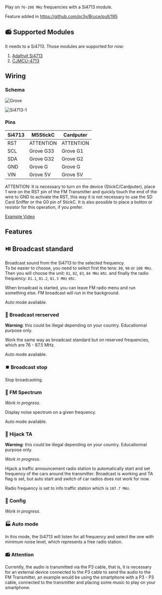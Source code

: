 Play on `76-108 MHz` frequencies with a Si4713 module.

Feature added in https://github.com/pr3y/Bruce/pull/195

## :radio: Supported Modules
It needs to a Si4713. Those modules are supported for now:

1. [Adafruit Si4713](https://www.adafruit.com/product/1958)
2. [CJMCU-4713](https://s.click.aliexpress.com/e/_DCKYlfz)

## Wiring

### Schema

![Grove](https://github.com/user-attachments/assets/93bd2591-13c5-4351-bbb3-8ddd94334875)  

![Si4713-1](https://github.com/user-attachments/assets/c4e92864-3c84-4bcc-a73f-a126feeb1cdb)

### Pins

| Si4713    | M5StickC    | Cardputer          |
| --------- | ----------- |------------------- |
| RST       | ATTENTION   | ATTENTION          |
| SCL       | Grove G33   | Grove G1           |
| SDA       | Grove G32   | Grove G2           |
| GND       | Grove G     | Grove G            |
| VIN       | Grove 5V    | Grove 5V           |

ATTENTION: It is necessary to turn on the device (StickC/Cardputer), place 1 wire on the RST pin of the FM Transmitter and quickly touch the end of the wire to GND to activate the RST, this way it is not necessary to use the SD Card Sniffer or the G0 pin of StickC. 
It is also possible to place a button or resistor for this operation, if you prefer.

[Example Video](https://www.veed.io/view/d70db376-0591-487c-88f9-bab03479010f?panel=share)

## Features

## :play_or_pause_button: Broadcast standard
Broadcast sound from the Si4713 to the selected frequency.  
To be easier to choose, you need to select first the tens: `80`, `90` or `100 MHz`.  
Then you will choose the unit: `81`, `82`, `83`, `84 MHz` etc. and finally the radio frequency: `81.1`, `81.2`, `81.3 MHz` etc.

When broadcast is started, you can leave FM radio menu and run something else. FM broadcast will run in the background.

Auto mode available.

### :no_entry_sign: Broadcast rerserved
**Warning**: this could be illegal depending on your country. Educationnal purpose only.  

Work the same way as broadcast standard but on reserved frequencies, which are 76 - 87.5 MHz.

Auto mode available.

### :stop_button: Broadcast stop
Stop broadcasting.

### :ocean: FM Spectrum
*Work in progress*.  

Display noise spectrum on a given frequency.

Auto mode available.

### :car: Hijack TA
**Warning**: this could be illegal depending on your country. Educationnal purpose only.  

*Work in progress*.

Hijack a traffic announcement radio station to automatically start and set frequency of the cars around the transmitter.
Broadcast is working and TA flag is set, but auto start and switch of car radios does not work for now.

Radio frequency is set to info traffic station which is `107.7 MHz`.

### :bookmark_tabs: Config
*Work in progress*.

### :factory: Auto mode
In this mode, the Si4713 will listen for all frequency and select the one with minimum noise level, which represents a free radio station.

### :radio: Attention

Currently, the audio is transmitted via the P3 cable, that is, it is necessary for an external device connected to the P3 cable to send the audio to the FM Transmitter, an example would be using the smartphone with a P3 - P3 cable, connected to the transmitter and placing some music to play on your smartphone.